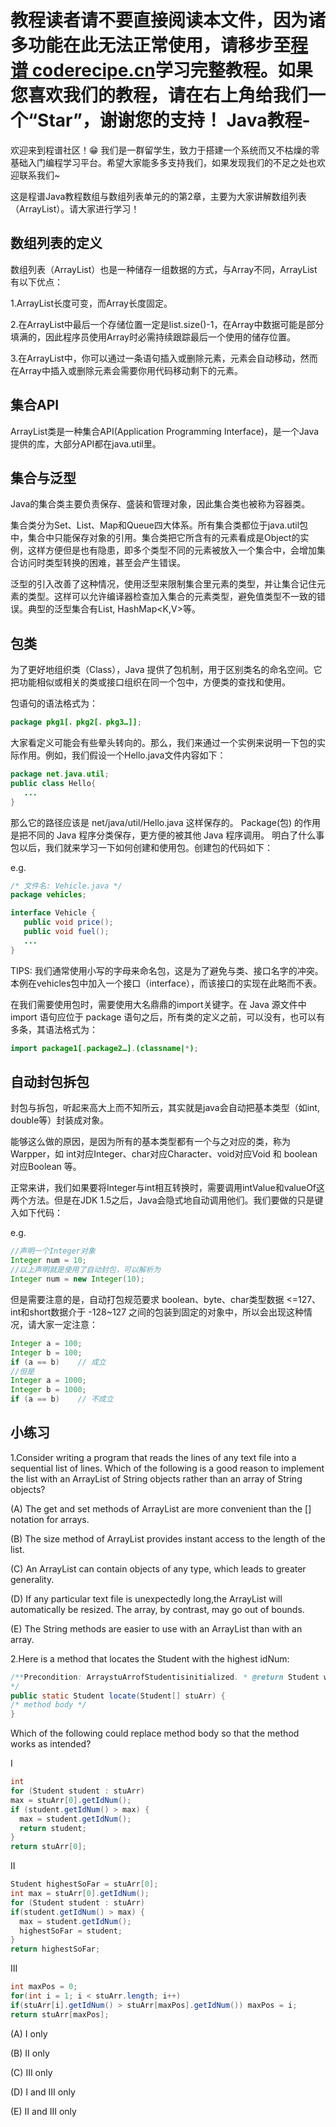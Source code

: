<notice>教程读者请不要直接阅读本文件，因为诸多功能在此无法正常使用，请移步至[程谱 coderecipe.cn](https://coderecipe.cn/learn/1)学习完整教程。如果您喜欢我们的教程，请在右上角给我们一个“Star”，谢谢您的支持！</notice>
Java教程-
======

欢迎来到程谱社区！😁 我们是一群留学生，致力于搭建一个系统而又不枯燥的零基础入门编程学习平台。希望大家能多多支持我们，如果发现我们的不足之处也欢迎联系我们~

这是程谱Java教程数组与数组列表单元的的第2章，主要为大家讲解数组列表（ArrayList）。请大家进行学习！

数组列表的定义
----
数组列表（ArrayList）也是一种储存一组数据的方式，与Array不同，ArrayList有以下优点：

1.ArrayList长度可变，而Array长度固定。

2.在ArrayList中最后一个存储位置一定是list.size()-1，在Array中数据可能是部分填满的，因此程序员使用Array时必需持续跟踪最后一个使用的储存位置。

3.在ArrayList中，你可以通过一条语句插入或删除元素，元素会自动移动，然而在Array中插入或删除元素会需要你用代码移动剩下的元素。

集合API
-----
ArrayList类是一种集合API(Application Programming Interface)，是一个Java提供的库，大部分API都在java.util里。

集合与泛型
-----
Java的集合类主要负责保存、盛装和管理对象，因此集合类也被称为容器类。

集合类分为Set、List、Map和Queue四大体系。所有集合类都位于java.util包中，集合中只能保存对象的引用。集合类把它所含有的元素看成是Object的实例，这样方便但是也有隐患，即多个类型不同的元素被放入一个集合中，会增加集合访问时类型转换的困难，甚至会产生错误。

泛型的引入改善了这种情况，使用泛型来限制集合里元素的类型，并让集合记住元素的类型。这样可以允许编译器检查加入集合的元素类型，避免值类型不一致的错误。典型的泛型集合有List<T>, HashMap<K,V>等。

包类
-----
为了更好地组织类（Class），Java 提供了包机制，用于区别类名的命名空间。它把功能相似或相关的类或接口组织在同一个包中，方便类的查找和使用。

包语句的语法格式为：
```java
package pkg1[．pkg2[．pkg3…]];
```
大家看定义可能会有些晕头转向的。那么，我们来通过一个实例来说明一下包的实际作用。例如，我们假设一个Hello.java文件内容如下：
```java
package net.java.util;
public class Hello{
   ...
}
```
那么它的路径应该是 net/java/util/Hello.java 这样保存的。 Package(包) 的作用是把不同的 Java 程序分类保存，更方便的被其他 Java 程序调用。
明白了什么事包以后，我们就来学习一下如何创建和使用包。创建包的代码如下：

e.g.
```java
/* 文件名: Vehicle.java */
package vehicles;

interface Vehicle {
   public void price();
   public void fuel();
   ...
}
```
TIPS: 我们通常使用小写的字母来命名包，这是为了避免与类、接口名字的冲突。本例在vehicles包中加入一个接口（interface），而该接口的实现在此略而不表。

在我们需要使用包时，需要使用大名鼎鼎的import关键字。在 Java 源文件中 import 语句应位于 package 语句之后，所有类的定义之前，可以没有，也可以有多条，其语法格式为：

```java
import package1[.package2…].(classname|*);
```

自动封包拆包
-----
封包与拆包，听起来高大上而不知所云，其实就是java会自动把基本类型（如int, double等）封装成对象。

能够这么做的原因，是因为所有的基本类型都有一个与之对应的类，称为 Warpper，如 int对应Integer、char对应Character、void对应Void 和 boolean对应Boolean 等。

正常来讲，我们如果要将Integer与int相互转换时，需要调用intValue和valueOf这两个方法。但是在JDK 1.5之后，Java会隐式地自动调用他们。我们要做的只是键入如下代码：

e.g.
```java
//声明一个Integer对象
Integer num = 10;
//以上声明就是使用了自动封包，可以解析为
Integer num = new Integer(10);
```
但是需要注意的是，自动打包规范要求 boolean、byte、char类型数据 <=127、int和short数据介于 -128~127 之间的包装到固定的对象中，所以会出现这种情况，请大家一定注意：
```java
Integer a = 100;
Integer b = 100;
if (a == b)    // 成立
//但是
Integer a = 1000;
Integer b = 1000;
if (a == b)    // 不成立
```
小练习
-----
1.Consider writing a program that reads the lines of any text file into a sequential list of lines. Which of the following is a good reason to implement the list with an ArrayList of String objects rather than an array of String objects?

(A) The get and set methods of ArrayList are more convenient than the [] notation for arrays.

(B) The size method of ArrayList provides instant access to the length of the list.

(C) An ArrayList can contain objects of any type, which leads to greater generality.

(D) If any particular text file is unexpectedly long,the ArrayList will automatically be resized. The array, by contrast, may go out of bounds.

(E) The String methods are easier to use with an ArrayList than with an array.

2.Here is a method that locates the Student with the highest idNum:
```java
/**Precondition: ArraystuArrofStudentisinitialized. * @return Student with highest idNum
*/
public static Student locate(Student[] stuArr) {
/* method body */
}
```
Which of the following could replace method body so that the method works as intended?

I
```java
int
for (Student student : stuArr)
max = stuArr[0].getIdNum();
if (student.getIdNum() > max) {
  max = student.getIdNum();
  return student;
}
return stuArr[0];
```
II
```java
Student highestSoFar = stuArr[0];
int max = stuArr[0].getIdNum();
for (Student student : stuArr)
if(student.getIdNum() > max) {
  max = student.getIdNum();
  highestSoFar = student;
}
return highestSoFar;
```
III
```java
int maxPos = 0;
for(int i = 1; i < stuArr.length; i++)
if(stuArr[i].getIdNum() > stuArr[maxPos].getIdNum()) maxPos = i;
return stuArr[maxPos];
```
(A) I only

(B) II only

(C) III only

(D) I and III only

(E) II and III only
